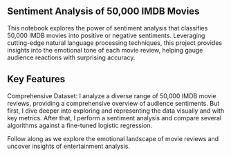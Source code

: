 ## Sentiment Analysis of 50,000 IMDB Movies 
This notebook explores the power of sentiment analysis that classifies 50,000 IMDB movies into positive or negative sentiments. 
Leveraging cutting-edge natural language processing techniques, this project provides insights into the emotional tone of each movie review, helping gauge audience reactions with surprising accuracy.

## Key Features

Comprehensive Dataset: I analyze a diverse range of 50,000 IMDB movie reviews, providing a comprehensive overview of audience sentiments. 
But first, I dive deeper into exploring and representing the data visually and with key metrics.
After that, I perform a sentiment analysis and compare several algorithms against a fine-tuned logistic regression.

Follow along as we explore the emotional landscape of movie reviews and uncover insights of entertainment analysis.

